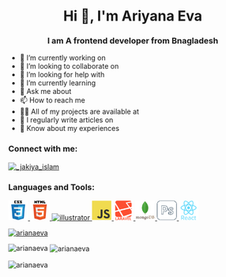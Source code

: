 <h1 align="center">Hi 👋, I'm Ariyana Eva</h1>
<h3 align="center">I am A frontend developer from Bnagladesh</h3>

<Ul type="round">
  <li>🔭 I’m currently working on</li>
  <li>👯 I’m looking to collaborate on</li>
  <li>🤝 I’m looking for help with</li>
  <li>🌱 I’m currently learning</li>
  <li>💬 Ask me about</li>
  <li>📫 How to reach me</li>
  <li>👨‍💻 All of my projects are available at</li>
  <li>📝 I regularly write articles on</li>
  <li>📄 Know about my experiences</li>
</Ul>

<h3 align="left">Connect with me:</h3>
<p align="left">
<a href="https://instagram.com/_jakiya_islam" target="blank"><img align="center" src="https://raw.githubusercontent.com/rahuldkjain/github-profile-readme-generator/master/src/images/icons/Social/instagram.svg" alt="_jakiya_islam" height="30" width="40" /></a>
</p>


<h3 align="left">Languages and Tools:</h3>
<p align="left"> <a href="https://www.w3schools.com/css/" target="_blank" rel="noreferrer"> <img src="https://raw.githubusercontent.com/devicons/devicon/master/icons/css3/css3-original-wordmark.svg" alt="css3" width="40" height="40"/> </a> <a href="https://www.w3.org/html/" target="_blank" rel="noreferrer"> <img src="https://raw.githubusercontent.com/devicons/devicon/master/icons/html5/html5-original-wordmark.svg" alt="html5" width="40" height="40"/> </a> <a href="https://www.adobe.com/in/products/illustrator.html" target="_blank" rel="noreferrer"> <img src="https://www.vectorlogo.zone/logos/adobe_illustrator/adobe_illustrator-icon.svg" alt="illustrator" width="40" height="40"/> </a> <a href="https://developer.mozilla.org/en-US/docs/Web/JavaScript" target="_blank" rel="noreferrer"> <img src="https://raw.githubusercontent.com/devicons/devicon/master/icons/javascript/javascript-original.svg" alt="javascript" width="40" height="40"/> </a> <a href="https://laravel.com/" target="_blank" rel="noreferrer"> <img src="https://raw.githubusercontent.com/devicons/devicon/master/icons/laravel/laravel-plain-wordmark.svg" alt="laravel" width="40" height="40"/> </a> <a href="https://www.mongodb.com/" target="_blank" rel="noreferrer"> <img src="https://raw.githubusercontent.com/devicons/devicon/master/icons/mongodb/mongodb-original-wordmark.svg" alt="mongodb" width="40" height="40"/> </a> <a href="https://www.photoshop.com/en" target="_blank" rel="noreferrer"> <img src="https://raw.githubusercontent.com/devicons/devicon/master/icons/photoshop/photoshop-line.svg" alt="photoshop" width="40" height="40"/> </a> <a href="https://reactjs.org/" target="_blank" rel="noreferrer"> <img src="https://raw.githubusercontent.com/devicons/devicon/master/icons/react/react-original-wordmark.svg" alt="react" width="40" height="40"/> </a> </p>
<p align="left"> <a href="https://github.com/ryo-ma/github-profile-trophy"><img src="https://github-profile-trophy.vercel.app/?username=arianaeva" alt="arianaeva" /></a> </p>

<p><img align="left" src="https://github-readme-stats.vercel.app/api/top-langs?username=arianaeva&show_icons=true&locale=en&layout=compact" alt="arianaeva" /></p>

<p>&nbsp;<img align="center" src="https://github-readme-stats.vercel.app/api?username=arianaeva&show_icons=true&locale=en" alt="arianaeva" /></p>

<p><img align="center" src="https://github-readme-streak-stats.herokuapp.com/?user=arianaeva&" alt="arianaeva" /></p>

